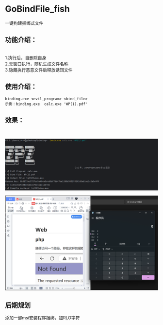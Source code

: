 # GoBindFile_fish
一键构建捆绑式文件

## 功能介绍：

<br>
1.执行后，自删除自身<br>
2.无窗口执行，随机生成文件名称<br>
3.隐藏执行恶意文件后释放诱饵文件<br>

## 使用介绍：
```
binding.exe <evil_program> <bind_file>
示例：binding.exe  calc.exe 'WP(1).pdf'
```

## 效果：
<br>

![image](https://github.com/trymonoly/GoBindFile_fish/blob/main/Snipaste_2025-02-08_22-25-32.png)
<br>

![image](https://github.com/trymonoly/GoBindFile_fish/blob/main/Snipaste_2025-02-08_22-26-07.png)
<br>

## 后期规划
添加一键msi安装程序捆绑，加RLO字符
